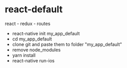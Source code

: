 # react-default
react  - redux  - routes

- react-native init my_app_default      
- cd  my_app_default
- clone git and paste them to folder "my_app_default"
- remove node_modules
- yarn install
- react-native run-ios